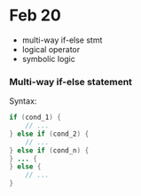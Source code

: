 # Feb 20

- multi-way if-else stmt
- logical operator
- symbolic logic

### Multi-way if-else statement

Syntax:

```java
if (cond_1) {
	// ...
} else if (cond_2) {
	// ...
} else if (cond_n) {
} ... {
} else {
	// ...
}
```


